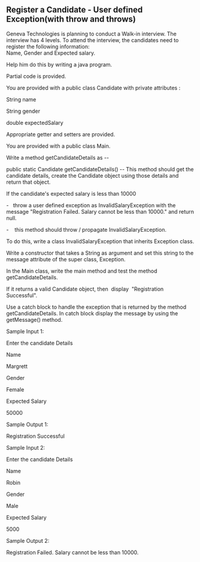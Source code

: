 ## Register a Candidate - User defined Exception(with throw and throws)

Geneva Technologies is planning to conduct a Walk-in interview. The interview has 4 levels. To attend the interview, the candidates need to register the following information:\
Name, Gender and Expected salary.

Help him do this by writing a java program.

Partial code is provided.

You are provided with a public class Candidate with private attributes :

String name

String gender

double expectedSalary

Appropriate getter and setters are provided.

You are provided with a public class Main.

Write a method getCandidateDetails as --

public static Candidate getCandidateDetails() -- This method should get the candidate details, create the Candidate object using those details and return that object.

If the candidate's expected salary is less than 10000

-   throw a user defined exception as InvalidSalaryException with the message "Registration Failed. Salary cannot be less than 10000." and return null.

-    this method should throw / propagate InvalidSalaryException.

To do this, write a class InvalidSalaryException that inherits Exception class.

Write a constructor that takes a String as argument and set this string to the message attribute of the super class, Exception.

In the Main class, write the main method and test the method getCandidateDetails.

If it returns a valid Candidate object, then  display  "Registration Successful".

Use a catch block to handle the exception that is returned by the method getCandidateDetails. In catch block display the message by using the getMessage() method.

Sample Input 1:

Enter the candidate Details

Name

Margrett

Gender

Female

Expected Salary

50000

Sample Output 1:

Registration Successful

Sample Input 2:

Enter the candidate Details

Name

Robin

Gender

Male

Expected Salary

5000

Sample Output 2:

Registration Failed. Salary cannot be less than 10000.
